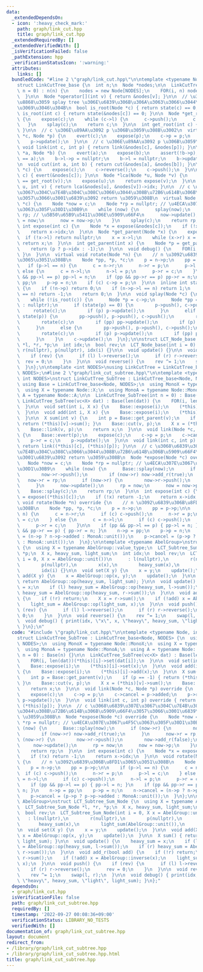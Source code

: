 ```yaml
---
data:
  _extendedDependsOn:
  - icon: ':heavy_check_mark:'
    path: graph/link_cut.hpp
    title: graph/link_cut.hpp
  _extendedRequiredBy: []
  _extendedVerifiedWith: []
  _isVerificationFailed: false
  _pathExtension: hpp
  _verificationStatusIcon: ':warning:'
  attributes:
    links: []
  bundledCode: "#line 2 \"graph/link_cut.hpp\"\n\ntemplate <typename Node, int NODES>\n\
    struct LinkCutTree_base {\n  int n;\n  Node *nodes;\n\n  LinkCutTree_base(int\
    \ n = 0) : n(n) {\n    nodes = new Node[NODES];\n    FOR(i, n) nodes[i] = Node(i);\n\
    \  }\n\n  Node *operator[](int v) { return &nodes[v]; }\n\n  // \u30D1\u30B9\u3092\
    \u8868\u3059 splay tree \u306E\u6839\u306B\u306A\u3063\u3066\u3044\u308B\u304B\
    \u3069\u3046\u304B\n  bool is_root(Node *c) { return state(c) == 0; }\n  bool\
    \ is_root(int c) { return state(&nodes[c]) == 0; }\n\n  Node *get_root(Node *c)\
    \ {\n    expose(c);\n    while (c->l) {\n      c->push();\n      c = c->l;\n \
    \   }\n    splay(c);\n    return c;\n  }\n\n  int get_root(int c) { return get_root(&nodes[c])->idx;\
    \ }\n\n  // c \u306E\u89AA\u3092 p \u306B\u3059\u308B\u3002\n  virtual void link(Node\
    \ *c, Node *p) {\n    evert(c);\n    expose(p);\n    c->p = p;\n    p->r = c;\n\
    \    p->update();\n  }\n\n  // c \u306E\u89AA\u3092 p \u306B\u3059\u308B\n  virtual\
    \ void link(int c, int p) { return link(&nodes[c], &nodes[p]); }\n\n  void cut(Node\
    \ *a, Node *b) {\n    evert(a);\n    expose(b);\n    assert(!b->p);\n    assert((b->l)\
    \ == a);\n    b->l->p = nullptr;\n    b->l = nullptr;\n    b->update();\n  }\n\
    \n  void cut(int a, int b) { return cut(&nodes[a], &nodes[b]); }\n\n  void evert(Node\
    \ *c) {\n    expose(c);\n    c->reverse();\n    c->push();\n  }\n\n  void evert(int\
    \ c) { evert(&nodes[c]); }\n\n  Node *lca(Node *u, Node *v) {\n    assert(get_root(u)\
    \ == get_root(v));\n    expose(u);\n    return expose(v);\n  }\n\n  int lca(int\
    \ u, int v) { return lca(&nodes[u], &nodes[v])->idx; }\n\n  // c \u3068\u6839\u307E\
    \u3067\u304C\u7E4B\u304C\u308C\u3066\u3044\u308B\u72B6\u614B\u306B\u5909\u66F4\
    \u3057\u3066\u3001\u6839\u3092 return \u3059\u308B\n  virtual Node *expose(Node\
    \ *c) {\n    Node *now = c;\n    Node *rp = nullptr; // \u4ECA\u307E\u3067\u4F5C\
    \u3063\u305F\u30D1\u30B9\n    while (now) {\n      splay(now);\n      now->r =\
    \ rp; // \u5B50\u65B9\u5411\u306E\u5909\u66F4\n      now->update();\n      rp\
    \ = now;\n      now = now->p;\n    }\n    splay(c);\n    return rp;\n  }\n\n \
    \ int expose(int c) {\n    Node *x = expose(&nodes[c]);\n    if (!x) return -1;\n\
    \    return x->idx;\n  }\n\n  Node *get_parent(Node *x) {\n    expose(x);\n  \
    \  if (!x->l) return nullptr;\n    x = x->l;\n    while (x->r) x = x->r;\n   \
    \ return x;\n  }\n\n  int get_parent(int x) {\n    Node *p = get_parent((*this)[x]);\n\
    \    return (p ? p->idx : -1);\n  }\n\n  void debug() {\n    FOR(i, n) { nodes[i].debug();\
    \ }\n  }\n\n  virtual void rotate(Node *n) {\n    // n \u3092\u6839\u306B\u8FD1\
    \u3065\u3051\u308B\n    Node *pp, *p, *c;\n    p = n->p;\n    pp = p->p;\n\n \
    \   if (p->l == n) {\n      c = n->r;\n      n->r = p;\n      p->l = c;\n    }\
    \ else {\n      c = n->l;\n      n->l = p;\n      p->r = c;\n    }\n\n    if (pp\
    \ && pp->l == p) pp->l = n;\n    if (pp && pp->r == p) pp->r = n;\n    n->p =\
    \ pp;\n    p->p = n;\n    if (c) c->p = p;\n  }\n\n  inline int state(Node *n)\
    \ {\n    if (!n->p) return 0;\n    if (n->p->l == n) return 1;\n    if (n->p->r\
    \ == n) return -1;\n    return 0;\n  }\n\n  void splay(Node *c) {\n    c->push();\n\
    \    while (!is_root(c)) {\n      Node *p = c->p;\n      Node *pp = (p ? p->p\
    \ : nullptr);\n      if (state(p) == 0) {\n        p->push(), c->push();\n   \
    \     rotate(c);\n        if (p) p->update();\n      }\n      elif (state(c) ==\
    \ state(p)) {\n        pp->push(), p->push(), c->push();\n        rotate(p);\n\
    \        rotate(c);\n        if (pp) pp->update();\n        if (p) p->update();\n\
    \      }\n      else {\n        pp->push(), p->push(), c->push();\n        rotate(c);\n\
    \        rotate(c);\n        if (p) p->update();\n        if (pp) pp->update();\n\
    \      }\n    }\n    c->update();\n  }\n};\n\nstruct LCT_Node_base {\n  LCT_Node_base\
    \ *l, *r, *p;\n  int idx;\n  bool rev;\n  LCT_Node_base(int i = 0) : l(nullptr),\
    \ r(nullptr), p(nullptr), idx(i) {}\n\n  void update() {}\n\n  void push() {\n\
    \    if (rev) {\n      if (l) l->reverse();\n      if (r) r->reverse();\n    \
    \  rev = 0;\n    }\n  }\n\n  void reverse() {\n    rev ^= 1;\n    swap(l, r);\n\
    \  }\n};\n\ntemplate <int NODES>\nusing LinkCutTree = LinkCutTree_base<LCT_Node_base,\
    \ NODES>;\n#line 2 \"graph/link_cut_subtree.hpp\"\n\ntemplate <typename Node,\
    \ int NODES>\nstruct LinkCutTree_SubTree : LinkCutTree_base<Node, NODES> {\n \
    \ using Base = LinkCutTree_base<Node, NODES>;\n  using MonoX = typename Node::MonoX;\n\
    \  using X = typename Node::X;\n  using MonoA = typename Node::MonoA;\n  using\
    \ A = typename Node::A;\n\n  LinkCutTree_SubTree(int n = 0) : Base(n) {}\n\n \
    \ LinkCutTree_SubTree(vc<X> dat) : Base(len(dat)) {\n    FOR(i, len(dat))(*this)[i]->set(dat[i]);\n\
    \  }\n\n  void set(int i, X x) {\n    Base::expose(i);\n    (*this)[i]->set(x);\n\
    \  }\n\n  void add(int i, X x) {\n    Base::expose(i);\n    (*this)[i]->add(x);\n\
    \  }\n\n  X sum(int v) {\n    int p = Base::get_parent(v);\n    if (p == -1) {\
    \ return (*this)[v]->sum(); }\n    Base::cut(v, p);\n    X x = (*this)[v]->sum();\n\
    \    Base::link(v, p);\n    return x;\n  }\n\n  void link(Node *c, Node *p) override\
    \ {\n    Base::evert(p);\n    expose(c);\n    c->p = p;\n    c->cancel = p->added;\n\
    \    p->r = c;\n    p->update();\n  }\n\n  void link(int c, int p) override {\
    \ return link((*this)[c], (*this)[p]); }\n\n  // c \u3068\u6839\u307E\u3067\u304C\
    \u7E4B\u304C\u308C\u3066\u3044\u308B\u72B6\u614B\u306B\u5909\u66F4\u3057\u3066\
    \u3001\u6839\u3092 return \u3059\u308B\n  Node *expose(Node *c) override {\n \
    \   Node *now = c;\n    Node *rp = nullptr; // \u4ECA\u307E\u3067\u4F5C\u3063\u305F\
    \u30D1\u30B9\n    while (now) {\n      Base::splay(now);\n      if (now->r) {\n\
    \        now->r->push();\n        if (now->r) now->add_r(true);\n      }\n   \
    \   now->r = rp;\n      if (now->r) {\n        now->r->push();\n        now->add_r(false);\n\
    \      }\n      now->update();\n      rp = now;\n      now = now->p;\n    }\n\
    \    Base::splay(c);\n    return rp;\n  }\n\n  int expose(int c) {\n    Node *x\
    \ = expose((*this)[c]);\n    if (!x) return -1;\n    return x->idx;\n  }\n\n \
    \ void rotate(Node *n) override {\n    // n \u3092\u6839\u306B\u8FD1\u3065\u3051\
    \u308B\n    Node *pp, *p, *c;\n    p = n->p;\n    pp = p->p;\n\n    if (p->l ==\
    \ n) {\n      c = n->r;\n      if (c) c->push();\n      n->r = p;\n      p->l\
    \ = c;\n    } else {\n      c = n->l;\n      if (c) c->push();\n      n->l = p;\n\
    \      p->r = c;\n    }\n\n    if (pp && pp->l == p) { pp->l = n; }\n    if (pp\
    \ && pp->r == p) { pp->r = n; }\n    n->p = pp;\n    p->p = n;\n    n->cancel\
    \ = (n->p ? n->p->added : MonoA::unit());\n    p->cancel = (p->p ? p->p->added\
    \ : MonoA::unit());\n  }\n};\n\ntemplate <typename AbelGroup>\nstruct LCT_Subtree_Sum_Node\
    \ {\n  using X = typename AbelGroup::value_type;\n  LCT_Subtree_Sum_Node *l, *r,\
    \ *p;\n  X x, heavy_sum, light_sum;\n  int idx;\n  bool rev;\n  LCT_Subtree_Sum_Node(int\
    \ i = 0, X x = AbelGroup::unit())\n      : l(nullptr),\n        r(nullptr),\n\
    \        p(nullptr),\n        x(x),\n        heavy_sum(x),\n        light_sum(AbelGroup::unit()),\n\
    \        idx(i) {}\n\n  void set(X y) {\n    x = y;\n    update();\n  }\n\n  void\
    \ add(X y) {\n    x = AbelGroup::op(x, y);\n    update();\n  }\n\n  X sum() {\
    \ return AbelGroup::op(heavy_sum, light_sum); }\n\n  void update() {\n    heavy_sum\
    \ = x;\n    if (l) heavy_sum = AbelGroup::op(heavy_sum, l->sum());\n    if (r)\
    \ heavy_sum = AbelGroup::op(heavy_sum, r->sum());\n  }\n\n  void add_r(bool add)\
    \ {\n    if (!r) return;\n    X x = r->sum();\n    if (!add) x = AbelGroup::inverse(x);\n\
    \    light_sum = AbelGroup::op(light_sum, x);\n  }\n\n  void push() {\n    if\
    \ (rev) {\n      if (l) l->reverse();\n      if (r) r->reverse();\n      rev =\
    \ 0;\n    }\n  }\n\n  void reverse() {\n    rev ^= 1;\n    swap(l, r);\n  }\n\n\
    \  void debug() { print(idx, \"x\", x, \"heavy\", heavy_sum, \"light\", light_sum);\
    \ }\n};\n"
  code: "#include \"graph/link_cut.hpp\"\n\ntemplate <typename Node, int NODES>\n\
    struct LinkCutTree_SubTree : LinkCutTree_base<Node, NODES> {\n  using Base = LinkCutTree_base<Node,\
    \ NODES>;\n  using MonoX = typename Node::MonoX;\n  using X = typename Node::X;\n\
    \  using MonoA = typename Node::MonoA;\n  using A = typename Node::A;\n\n  LinkCutTree_SubTree(int\
    \ n = 0) : Base(n) {}\n\n  LinkCutTree_SubTree(vc<X> dat) : Base(len(dat)) {\n\
    \    FOR(i, len(dat))(*this)[i]->set(dat[i]);\n  }\n\n  void set(int i, X x) {\n\
    \    Base::expose(i);\n    (*this)[i]->set(x);\n  }\n\n  void add(int i, X x)\
    \ {\n    Base::expose(i);\n    (*this)[i]->add(x);\n  }\n\n  X sum(int v) {\n\
    \    int p = Base::get_parent(v);\n    if (p == -1) { return (*this)[v]->sum();\
    \ }\n    Base::cut(v, p);\n    X x = (*this)[v]->sum();\n    Base::link(v, p);\n\
    \    return x;\n  }\n\n  void link(Node *c, Node *p) override {\n    Base::evert(p);\n\
    \    expose(c);\n    c->p = p;\n    c->cancel = p->added;\n    p->r = c;\n   \
    \ p->update();\n  }\n\n  void link(int c, int p) override { return link((*this)[c],\
    \ (*this)[p]); }\n\n  // c \u3068\u6839\u307E\u3067\u304C\u7E4B\u304C\u308C\u3066\
    \u3044\u308B\u72B6\u614B\u306B\u5909\u66F4\u3057\u3066\u3001\u6839\u3092 return\
    \ \u3059\u308B\n  Node *expose(Node *c) override {\n    Node *now = c;\n    Node\
    \ *rp = nullptr; // \u4ECA\u307E\u3067\u4F5C\u3063\u305F\u30D1\u30B9\n    while\
    \ (now) {\n      Base::splay(now);\n      if (now->r) {\n        now->r->push();\n\
    \        if (now->r) now->add_r(true);\n      }\n      now->r = rp;\n      if\
    \ (now->r) {\n        now->r->push();\n        now->add_r(false);\n      }\n \
    \     now->update();\n      rp = now;\n      now = now->p;\n    }\n    Base::splay(c);\n\
    \    return rp;\n  }\n\n  int expose(int c) {\n    Node *x = expose((*this)[c]);\n\
    \    if (!x) return -1;\n    return x->idx;\n  }\n\n  void rotate(Node *n) override\
    \ {\n    // n \u3092\u6839\u306B\u8FD1\u3065\u3051\u308B\n    Node *pp, *p, *c;\n\
    \    p = n->p;\n    pp = p->p;\n\n    if (p->l == n) {\n      c = n->r;\n    \
    \  if (c) c->push();\n      n->r = p;\n      p->l = c;\n    } else {\n      c\
    \ = n->l;\n      if (c) c->push();\n      n->l = p;\n      p->r = c;\n    }\n\n\
    \    if (pp && pp->l == p) { pp->l = n; }\n    if (pp && pp->r == p) { pp->r =\
    \ n; }\n    n->p = pp;\n    p->p = n;\n    n->cancel = (n->p ? n->p->added : MonoA::unit());\n\
    \    p->cancel = (p->p ? p->p->added : MonoA::unit());\n  }\n};\n\ntemplate <typename\
    \ AbelGroup>\nstruct LCT_Subtree_Sum_Node {\n  using X = typename AbelGroup::value_type;\n\
    \  LCT_Subtree_Sum_Node *l, *r, *p;\n  X x, heavy_sum, light_sum;\n  int idx;\n\
    \  bool rev;\n  LCT_Subtree_Sum_Node(int i = 0, X x = AbelGroup::unit())\n   \
    \   : l(nullptr),\n        r(nullptr),\n        p(nullptr),\n        x(x),\n \
    \       heavy_sum(x),\n        light_sum(AbelGroup::unit()),\n        idx(i) {}\n\
    \n  void set(X y) {\n    x = y;\n    update();\n  }\n\n  void add(X y) {\n   \
    \ x = AbelGroup::op(x, y);\n    update();\n  }\n\n  X sum() { return AbelGroup::op(heavy_sum,\
    \ light_sum); }\n\n  void update() {\n    heavy_sum = x;\n    if (l) heavy_sum\
    \ = AbelGroup::op(heavy_sum, l->sum());\n    if (r) heavy_sum = AbelGroup::op(heavy_sum,\
    \ r->sum());\n  }\n\n  void add_r(bool add) {\n    if (!r) return;\n    X x =\
    \ r->sum();\n    if (!add) x = AbelGroup::inverse(x);\n    light_sum = AbelGroup::op(light_sum,\
    \ x);\n  }\n\n  void push() {\n    if (rev) {\n      if (l) l->reverse();\n  \
    \    if (r) r->reverse();\n      rev = 0;\n    }\n  }\n\n  void reverse() {\n\
    \    rev ^= 1;\n    swap(l, r);\n  }\n\n  void debug() { print(idx, \"x\", x,\
    \ \"heavy\", heavy_sum, \"light\", light_sum); }\n};"
  dependsOn:
  - graph/link_cut.hpp
  isVerificationFile: false
  path: graph/link_cut_subtree.hpp
  requiredBy: []
  timestamp: '2022-09-27 00:08:36+09:00'
  verificationStatus: LIBRARY_NO_TESTS
  verifiedWith: []
documentation_of: graph/link_cut_subtree.hpp
layout: document
redirect_from:
- /library/graph/link_cut_subtree.hpp
- /library/graph/link_cut_subtree.hpp.html
title: graph/link_cut_subtree.hpp
---
```


